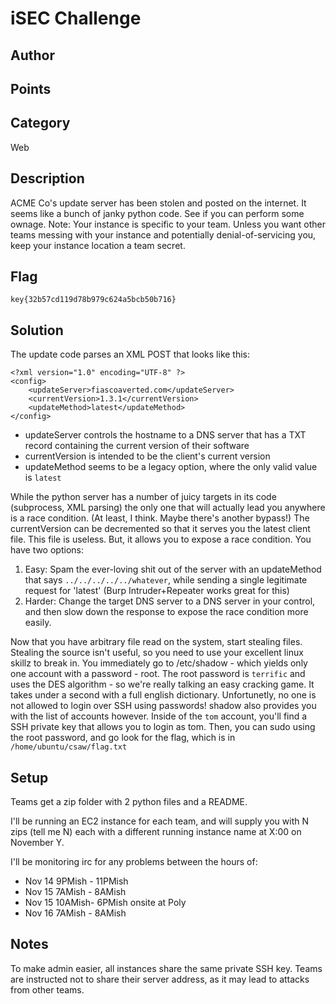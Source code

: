# iSEC Challenge
## Author

## Points

## Category
Web
## Description
ACME Co's update server has been stolen and posted on the internet. It seems like a bunch of janky python code.  See if you can perform some ownage.
Note:
Your instance is specific to your team.  Unless you want other teams messing with your instance and potentially denial-of-servicing you, keep your instance location a team secret.
## Flag
`key{32b57cd119d78b979c624a5bcb50b716}`
## Solution
The update code parses an XML POST that looks like this:
```
<?xml version="1.0" encoding="UTF-8" ?>
<config>
	<updateServer>fiascoaverted.com</updateServer>
	<currentVersion>1.3.1</currentVersion>
    <updateMethod>latest</updateMethod>
</config>
```
- updateServer controls the hostname to a DNS server that has a TXT record containing the current version of their software
- currentVersion is intended to be the client's current version
- updateMethod seems to be a legacy option, where the only valid value is `latest`

While the python server has a number of juicy targets in its code (subprocess, XML parsing) the only one that will actually lead you anywhere is a race condition. (At least, I think.  Maybe there's another bypass!)
The currentVersion can be decremented so that it serves you the latest client file.  This file is useless.
But, it allows you to expose a race condition. You have two options:
1. Easy: Spam the ever-loving shit out of the server with an updateMethod that says `../../../../../whatever`, while sending a single legitimate request for 'latest' (Burp Intruder+Repeater works great for this)
2. Harder: Change the target DNS server to a DNS server in your control, and then slow down the response to expose the race condition more easily.

Now that you have arbitrary file read on the system, start stealing files.  Stealing the source isn't useful, so you need to use your excellent linux skillz to break in.
You immediately go to /etc/shadow - which yields only one account with a password - root.
The root password is `terrific` and uses the DES algorithm - so we're really talking an easy cracking game.  It takes under a second with a full english dictionary.
Unfortunetly, no one is not allowed to login over SSH using passwords!  shadow also provides you with the list of accounts however.
Inside of the `tom` account, you'll find a SSH private key that allows you to login as tom.  Then, you can sudo using the root password, and go look for the flag, which is in `/home/ubuntu/csaw/flag.txt`
## Setup
Teams get a zip folder with 2 python files and a README.

I'll be running an EC2 instance for each team, and will supply you with N zips (tell me N) each with a different running instance name at X:00 on November Y.

I'll be monitoring irc for any problems between the hours of:
- Nov 14 9PMish - 11PMish
- Nov 15 7AMish - 8AMish
- Nov 15 10AMish- 6PMish onsite at Poly
- Nov 16 7AMish - 8AMish

## Notes
To make admin easier, all instances share the same private SSH key.  Teams are instructed not to share their server address, as it may lead to attacks from other teams.
